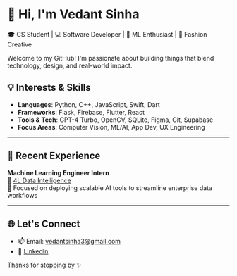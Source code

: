 # 👋 Hi, I'm Vedant Sinha

🎓 CS Student | 💻 Software Developer | 🧠 ML Enthusiast | 🎨 Fashion Creative

Welcome to my GitHub! I'm passionate about building things that blend technology, design, and real-world impact.

## 💡 Interests & Skills

- **Languages**: Python, C++, JavaScript, Swift, Dart
- **Frameworks**: Flask, Firebase, Flutter, React
- **Tools & Tech**: GPT-4 Turbo, OpenCV, SQLite, Figma, Git, Supabase
- **Focus Areas**: Computer Vision, ML/AI, App Dev, UX Engineering

---

## 🧠 Recent Experience

**Machine Learning Engineer Intern**  
🔹 [4L Data Intelligence](https://www.4ldata.com)  
🔹 Focused on deploying scalable AI tools to streamline enterprise data workflows

---

## 🌐 Let's Connect

- 📫 Email: vedantsinha3@gmail.com  
- 💼 [LinkedIn](https://www.linkedin.com/in/vedantsinha3/)  


Thanks for stopping by ✨
